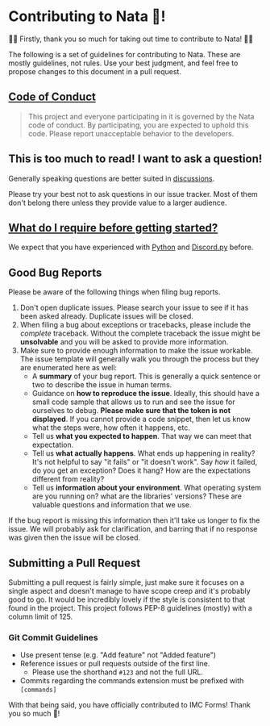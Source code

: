 # Contributing to Nata 🤝!
🎊👏 Firstly, thank you so much for taking out time to contribute to Nata! 👏🎊

The following is a set of guidelines for contributing to Nata. These are mostly guidelines, not rules. Use your best judgment, and feel free to propose changes to this document in a pull request.

## [Code of Conduct](#code-of-conduct)
> This project and everyone participating in it is governed by the Nata code of conduct. By participating, you are expected to uphold this code. Please report unacceptable behavior to the developers.

## This is too much to read! I want to ask a question!

Generally speaking questions are better suited in [discussions](https://github.com/ISAMM-Microsoft-Club/Nata/discussions).

Please try your best not to ask questions in our issue tracker. Most of them don't belong there unless they provide value to a larger audience.

## [What do I require before getting started?](#prerequisites)
We expect that you have experienced with [Python](https://www.python.org/) and [Discord.py](https://github.com/Rapptz/discord.py) before.

## Good Bug Reports

Please be aware of the following things when filing bug reports.

1. Don't open duplicate issues. Please search your issue to see if it has been asked already. Duplicate issues will be closed.
2. When filing a bug about exceptions or tracebacks, please include the *complete* traceback. Without the complete traceback the issue might be **unsolvable** and you will be asked to provide more information.
3. Make sure to provide enough information to make the issue workable. The issue template will generally walk you through the process but they are enumerated here as well:
    - A **summary** of your bug report. This is generally a quick sentence or two to describe the issue in human terms.
    - Guidance on **how to reproduce the issue**. Ideally, this should have a small code sample that allows us to run and see the issue for ourselves to debug. **Please make sure that the token is not displayed**. If you cannot provide a code snippet, then let us know what the steps were, how often it happens, etc.
    - Tell us **what you expected to happen**. That way we can meet that expectation.
    - Tell us **what actually happens**. What ends up happening in reality? It's not helpful to say "it fails" or "it doesn't work". Say *how* it failed, do you get an exception? Does it hang? How are the expectations different from reality?
    - Tell us **information about your environment**. What operating system are you running on? what are the libraries' versions? These are valuable questions and information that we use.

If the bug report is missing this information then it'll take us longer to fix the issue. We will probably ask for clarification, and barring that if no response was given then the issue will be closed.

## Submitting a Pull Request

Submitting a pull request is fairly simple, just make sure it focuses on a single aspect and doesn't manage to have scope creep and it's probably good to go. It would be incredibly lovely if the style is consistent to that found in the project. This project follows PEP-8 guidelines (mostly) with a column limit of 125.

### Git Commit Guidelines

- Use present tense (e.g. "Add feature" not "Added feature")
- Reference issues or pull requests outside of the first line.
    - Please use the shorthand `#123` and not the full URL.
- Commits regarding the commands extension must be prefixed with `[commands]`

With that being said, you have officially contributed to IMC Forms! Thank you so much 🤩!

<!--Contributing.md: writeup #1-->